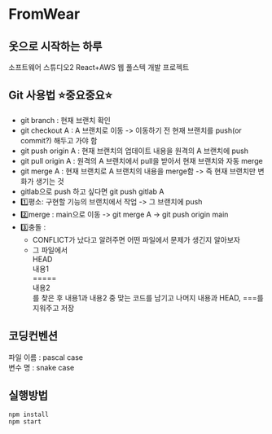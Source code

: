 # FromWear
## 옷으로 시작하는 하루
소프트웨어 스튜디오2 React+AWS 웹 풀스텍 개발 프로젝트

## Git 사용법 ⭐중요중요⭐
- git branch : 현재 브랜치 확인<br>
- git checkout A : A 브랜치로 이동 -> 이동하기 전 현재 브랜치를 push(or commit?) 해두고 가야 함<br>
- git push origin A : 현재 브랜치의 업데이트 내용을 원격의 A 브랜치에 push<br>
- git pull origin A : 원격의 A 브랜치에서 pull을 받아서 현재 브랜치와 자동 merge<br>
- git merge A : 현재 브랜치로 A 브랜치의 내용을 merge함 -> 즉 현재 브랜치만 변화가 생기는 것<br>
- gitlab으로 push 하고 싶다면 git push gitlab A
- 1️⃣평소: 구현할 기능의 브랜치에서 작업 -> 그 브랜치에 push <br>
- 2️⃣merge : main으로 이동 -> git merge A -> git push origin main<br>
- 3️⃣충돌 : <br>
  - CONFLICT가 났다고 알려주면 어떤 파일에서 문제가 생긴지 알아보자 <br>
  - 그 파일에서 <br>
    HEAD <br>
    내용1<br>
    =====<br>
    내용2<br>
    를 찾은 후 내용1과 내용2 중 맞는 코드를 남기고 나머지 내용과 HEAD, ===를 지워주고 저장<br>

## 코딩컨벤션
파일 이름 : pascal case <br>
변수 명 : snake case

## 실행방법
`npm install` <br>
`npm start`

